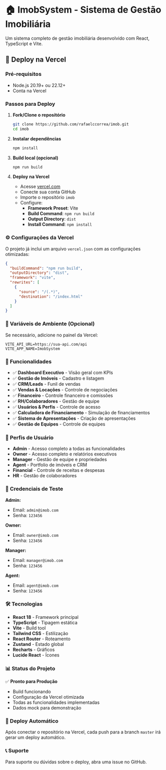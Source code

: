 # 🏠 ImobSystem - Sistema de Gestão Imobiliária

Um sistema completo de gestão imobiliária desenvolvido com React, TypeScript e Vite.

## 🚀 Deploy na Vercel

### Pré-requisitos
- Node.js 20.19+ ou 22.12+
- Conta na Vercel

### Passos para Deploy

1. **Fork/Clone o repositório**
   ```bash
   git clone https://github.com/rafaelccorrea/imob.git
   cd imob
   ```

2. **Instalar dependências**
   ```bash
   npm install
   ```

3. **Build local (opcional)**
   ```bash
   npm run build
   ```

4. **Deploy na Vercel**
   - Acesse [vercel.com](https://vercel.com)
   - Conecte sua conta GitHub
   - Importe o repositório `imob`
   - Configure:
     - **Framework Preset**: Vite
     - **Build Command**: `npm run build`
     - **Output Directory**: `dist`
     - **Install Command**: `npm install`

### ⚙️ Configurações da Vercel

O projeto já inclui um arquivo `vercel.json` com as configurações otimizadas:

```json
{
  "buildCommand": "npm run build",
  "outputDirectory": "dist",
  "framework": "vite",
  "rewrites": [
    {
      "source": "/(.*)",
      "destination": "/index.html"
    }
  ]
}
```

### 🔧 Variáveis de Ambiente (Opcional)

Se necessário, adicione no painel da Vercel:

```env
VITE_API_URL=https://sua-api.com/api
VITE_APP_NAME=ImobSystem
```

### 📱 Funcionalidades

- ✅ **Dashboard Executivo** - Visão geral com KPIs
- ✅ **Gestão de Imóveis** - Cadastro e listagem
- ✅ **CRM/Leads** - Funil de vendas
- ✅ **Vendas & Locações** - Controle de negociações
- ✅ **Financeiro** - Controle financeiro e comissões
- ✅ **RH/Colaboradores** - Gestão de equipe
- ✅ **Usuários & Perfis** - Controle de acesso
- ✅ **Calculadora de Financiamento** - Simulação de financiamentos
- ✅ **Sistema de Apresentações** - Criação de apresentações
- ✅ **Gestão de Equipes** - Controle de equipes

### 👥 Perfis de Usuário

- **Admin** - Acesso completo a todas as funcionalidades
- **Owner** - Acesso completo e relatórios executivos
- **Manager** - Gestão de equipe e propriedades
- **Agent** - Portfolio de imóveis e CRM
- **Financial** - Controle de receitas e despesas
- **HR** - Gestão de colaboradores

### 🎯 Credenciais de Teste

**Admin:**
- Email: `admin@imob.com`
- Senha: `123456`

**Owner:**
- Email: `owner@imob.com`
- Senha: `123456`

**Manager:**
- Email: `manager@imob.com`
- Senha: `123456`

**Agent:**
- Email: `agent@imob.com`
- Senha: `123456`

### 🛠️ Tecnologias

- **React 18** - Framework principal
- **TypeScript** - Tipagem estática
- **Vite** - Build tool
- **Tailwind CSS** - Estilização
- **React Router** - Roteamento
- **Zustand** - Estado global
- **Recharts** - Gráficos
- **Lucide React** - Ícones

### 📊 Status do Projeto

✅ **Pronto para Produção**
- Build funcionando
- Configuração da Vercel otimizada
- Todas as funcionalidades implementadas
- Dados mock para demonstração

### 🚀 Deploy Automático

Após conectar o repositório na Vercel, cada push para a branch `master` irá gerar um deploy automático.

### 📞 Suporte

Para suporte ou dúvidas sobre o deploy, abra uma issue no GitHub.
